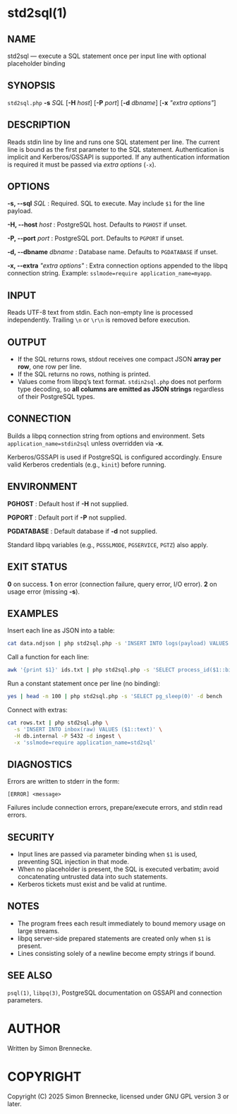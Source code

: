 # std2sql(1)

## NAME

std2sql — execute a SQL statement once per input line with optional placeholder binding

## SYNOPSIS

`std2sql.php` **-s** *SQL* [**-H** *host*] [**-P** *port*] [**-d** *dbname*] [**-x** *"extra options"*]

## DESCRIPTION

Reads stdin line by line and runs one SQL statement per line.
The current line is bound as the first parameter to the SQL statement.
Authentication is implicit and Kerberos/GSSAPI is supported.
If any authentication information is required it must be passed via *extra options* (`-x`).

## OPTIONS

**-s, --sql** *SQL*
: Required. SQL to execute. May include `$1` for the line payload.

**-H, --host** *host*
: PostgreSQL host. Defaults to `PGHOST` if unset.

**-P, --port** *port*
: PostgreSQL port. Defaults to `PGPORT` if unset.

**-d, --dbname** *dbname*
: Database name. Defaults to `PGDATABASE` if unset.

**-x, --extra** *"extra options"*
: Extra connection options appended to the libpq connection string. Example: `sslmode=require application_name=myapp`.

## INPUT

Reads UTF-8 text from stdin. Each non-empty line is processed independently.
Trailing `\n` or `\r\n` is removed before execution.

## OUTPUT

* If the SQL returns rows, stdout receives one compact JSON **array per row**, one row per line.
* If the SQL returns no rows, nothing is printed.
* Values come from libpq’s text format. `stdin2sql.php` does not perform type decoding, so **all columns are emitted as JSON strings** regardless of their PostgreSQL types.

## CONNECTION

Builds a libpq connection string from options and environment.
Sets `application_name=stdin2sql` unless overridden via **-x**.

Kerberos/GSSAPI is used if PostgreSQL is configured accordingly. Ensure valid Kerberos credentials (e.g., `kinit`) before running.

## ENVIRONMENT

**PGHOST**
: Default host if **-H** not supplied.

**PGPORT**
: Default port if **-P** not supplied.

**PGDATABASE**
: Default database if **-d** not supplied.

Standard libpq variables (e.g., `PGSSLMODE`, `PGSERVICE`, `PGTZ`) also apply.

## EXIT STATUS

**0** on success.
**1** on error (connection failure, query error, I/O error).
**2** on usage error (missing **-s**).

## EXAMPLES

Insert each line as JSON into a table:

```sh
cat data.ndjson | php std2sql.php -s 'INSERT INTO logs(payload) VALUES ($1::jsonb)' -d appdb
```

Call a function for each line:

```sh
awk '{print $1}' ids.txt | php std2sql.php -s 'SELECT process_id($1::bigint)' -d ops
```

Run a constant statement once per line (no binding):

```sh
yes | head -n 100 | php std2sql.php -s 'SELECT pg_sleep(0)' -d bench
```

Connect with extras:

```sh
cat rows.txt | php std2sql.php \
  -s 'INSERT INTO inbox(raw) VALUES ($1::text)' \
  -H db.internal -P 5432 -d ingest \
  -x 'sslmode=require application_name=std2sql'
```

## DIAGNOSTICS

Errors are written to stderr in the form:

```
[ERROR] <message>
```

Failures include connection errors, prepare/execute errors, and stdin read errors.

## SECURITY

* Input lines are passed via parameter binding when `$1` is used, preventing SQL injection in that mode.
* When no placeholder is present, the SQL is executed verbatim; avoid concatenating untrusted data into such statements.
* Kerberos tickets must exist and be valid at runtime.

## NOTES

* The program frees each result immediately to bound memory usage on large streams.
* libpq server-side prepared statements are created only when `$1` is present.
* Lines consisting solely of a newline become empty strings if bound.

## SEE ALSO

`psql(1)`, `libpq(3)`, PostgreSQL documentation on GSSAPI and connection parameters.

# AUTHOR

Written by Simon Brennecke.

# COPYRIGHT

Copyright (C) 2025 Simon Brennecke, licensed under GNU GPL version 3 or later.
